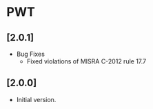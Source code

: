 # PWT

## [2.0.1]

- Bug Fixes
  - Fixed violations of MISRA C-2012 rule 17.7

## [2.0.0]

- Initial version.
